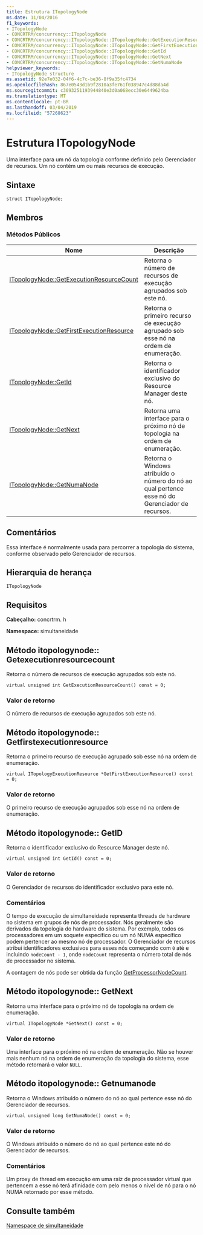 ```yaml
---
title: Estrutura ITopologyNode
ms.date: 11/04/2016
f1_keywords:
- ITopologyNode
- CONCRTRM/concurrency::ITopologyNode
- CONCRTRM/concurrency::ITopologyNode::ITopologyNode::GetExecutionResourceCount
- CONCRTRM/concurrency::ITopologyNode::ITopologyNode::GetFirstExecutionResource
- CONCRTRM/concurrency::ITopologyNode::ITopologyNode::GetId
- CONCRTRM/concurrency::ITopologyNode::ITopologyNode::GetNext
- CONCRTRM/concurrency::ITopologyNode::ITopologyNode::GetNumaNode
helpviewer_keywords:
- ITopologyNode structure
ms.assetid: 92e7e032-04f6-4c7c-be36-8f9a35fc4734
ms.openlocfilehash: 867e0543d1b9f2810a3fe761f038947c4d88da4d
ms.sourcegitcommit: c3093251193944840e3d0a068ecc30e6449624ba
ms.translationtype: MT
ms.contentlocale: pt-BR
ms.lasthandoff: 03/04/2019
ms.locfileid: "57268623"
---
```

# <a name="itopologynode-structure"></a>Estrutura ITopologyNode

Uma interface para um nó da topologia conforme definido pelo Gerenciador de recursos. Um nó contém um ou mais recursos de execução.

## <a name="syntax"></a>Sintaxe

```
struct ITopologyNode;
```

## <a name="members"></a>Membros

### <a name="public-methods"></a>Métodos Públicos

|Nome|Descrição|
|----------|-----------------|
|[ITopologyNode::GetExecutionResourceCount](#getexecutionresourcecount)|Retorna o número de recursos de execução agrupados sob este nó.|
|[ITopologyNode::GetFirstExecutionResource](#getfirstexecutionresource)|Retorna o primeiro recurso de execução agrupado sob esse nó na ordem de enumeração.|
|[ITopologyNode::GetId](#getid)|Retorna o identificador exclusivo do Resource Manager deste nó.|
|[ITopologyNode::GetNext](#getnext)|Retorna uma interface para o próximo nó de topologia na ordem de enumeração.|
|[ITopologyNode::GetNumaNode](#getnumanode)|Retorna o Windows atribuído o número do nó ao qual pertence esse nó do Gerenciador de recursos.|

## <a name="remarks"></a>Comentários

Essa interface é normalmente usada para percorrer a topologia do sistema, conforme observado pelo Gerenciador de recursos.

## <a name="inheritance-hierarchy"></a>Hierarquia de herança

`ITopologyNode`

## <a name="requirements"></a>Requisitos

**Cabeçalho:** concrtrm. h

**Namespace:** simultaneidade

##  <a name="getexecutionresourcecount"></a>  Método itopologynode:: Getexecutionresourcecount

Retorna o número de recursos de execução agrupados sob este nó.

```
virtual unsigned int GetExecutionResourceCount() const = 0;
```

### <a name="return-value"></a>Valor de retorno

O número de recursos de execução agrupados sob este nó.

##  <a name="getfirstexecutionresource"></a>  Método itopologynode:: Getfirstexecutionresource

Retorna o primeiro recurso de execução agrupado sob esse nó na ordem de enumeração.

```
virtual ITopologyExecutionResource *GetFirstExecutionResource() const = 0;
```

### <a name="return-value"></a>Valor de retorno

O primeiro recurso de execução agrupados sob esse nó na ordem de enumeração.

##  <a name="getid"></a>  Método itopologynode:: GetID

Retorna o identificador exclusivo do Resource Manager deste nó.

```
virtual unsigned int GetId() const = 0;
```

### <a name="return-value"></a>Valor de retorno

O Gerenciador de recursos do identificador exclusivo para este nó.

### <a name="remarks"></a>Comentários

O tempo de execução de simultaneidade representa threads de hardware no sistema em grupos de nós de processador. Nós geralmente são derivados da topologia do hardware do sistema. Por exemplo, todos os processadores em um soquete específico ou um nó NUMA específico podem pertencer ao mesmo nó de processador. O Gerenciador de recursos atribui identificadores exclusivos para esses nós começando com `0` até e incluindo `nodeCount - 1`, onde `nodeCount` representa o número total de nós de processador no sistema.

A contagem de nós pode ser obtida da função [GetProcessorNodeCount](concurrency-namespace-functions.md).

##  <a name="getnext"></a>  Método itopologynode:: GetNext

Retorna uma interface para o próximo nó de topologia na ordem de enumeração.

```
virtual ITopologyNode *GetNext() const = 0;
```

### <a name="return-value"></a>Valor de retorno

Uma interface para o próximo nó na ordem de enumeração. Não se houver mais nenhum nó na ordem de enumeração da topologia do sistema, esse método retornará o valor `NULL`.

##  <a name="getnumanode"></a>  Método itopologynode:: Getnumanode

Retorna o Windows atribuído o número do nó ao qual pertence esse nó do Gerenciador de recursos.

```
virtual unsigned long GetNumaNode() const = 0;
```

### <a name="return-value"></a>Valor de retorno

O Windows atribuído o número do nó ao qual pertence este nó do Gerenciador de recursos.

### <a name="remarks"></a>Comentários

Um proxy de thread em execução em uma raiz de processador virtual que pertencem a esse nó terá afinidade com pelo menos o nível de nó para o nó NUMA retornado por esse método.

## <a name="see-also"></a>Consulte também

[Namespace de simultaneidade](concurrency-namespace.md)
